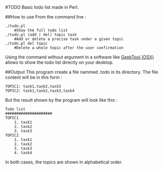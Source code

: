 #TODO
Basic todo list made in Perl.

##How to use
From the command line :
```
./todo.pl
	#Show the full todo list
./todo.pl (add | del) topic task
	#Add or delete a precise task under a given topic
./todo.pl del topic
	#Delete a whole topic after the user confirmation
```

Using the command without argument in a software like [GeekTool (OSX)](http://projects.tynsoe.org/fr/geektool/) allows to show the todo list directly on your desktop.

##Output
This program create a file nammed .todo in its directory. The file content will be in this form :

```
TOPIC1: task1,task2,task3
TOPIC2: task1,task2,task3,task4
```

But the result shown by the program will look like this :

```
Todo list
#####################
TOPIC1
	1. task1
	2. task2
	3. task3
TOPIC2
	1. task1
	2. task2
	3. task3
	4. task4
```

In both cases, the topics are shown in alphabetical order.